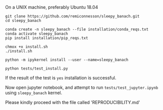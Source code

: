On a UNIX machine, preferably Ubuntu 18.04

```
git clone https://github.com/remiconnesson/sleepy_banach.git 
cd sleepy_banach

conda create -n sleepy_banach --file installation/conda_reqs.txt
conda activate sleepy_banach 
pip install installation/pip_reqs.txt

chmox +x install.sh
./install.sh

python -m ipykernel install --user --name=sleepy_banach

python tests/test_install.py
```

If the result of the test is `yes` installation is successful.

Now open jupyter notebook, and attempt to run `tests/test_jupyter.ipynb` using `sleepy_banach` kernel.

Please kindly proceed with the file called 'REPRODUCIBILITY.md'


